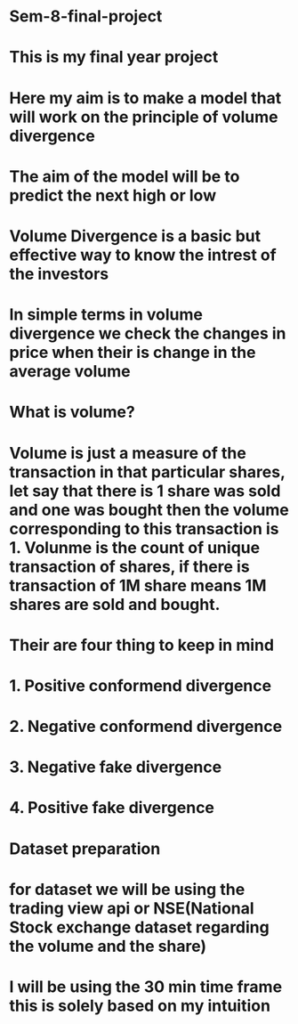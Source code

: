 # Sem-8-final-project
# This is my final year project 
# Here my aim is to make a model that will work on the principle of volume divergence
# The aim of the model will be to predict the next high or low
# Volume Divergence is a basic but effective way to know the intrest of the investors
# In simple terms in volume divergence we check the changes in price when their is change in the average volume
# What is volume?
# Volume is just a measure of the transaction in that particular shares, let say that there is 1 share was sold and one was bought then the volume corresponding to this transaction is 1. Volunme is the count of unique transaction of shares, if there is transaction of 1M share means 1M shares are sold and bought.
# Their are four thing to keep in mind 
# 1. Positive conformend divergence
# 2. Negative conformend divergence
# 3. Negative fake divergence
# 4. Positive fake divergence
# Dataset preparation
# for dataset we will be using the trading view api or NSE(National Stock exchange dataset regarding the volume and the share)
# I will be using the 30 min time frame this is solely based on my intuition
